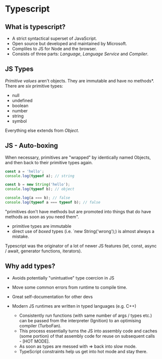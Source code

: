 # Typescript

## What is typescript?

- A strict syntactical superset of JavaScript.
- Open source but developed and maintained by Microsoft.
- Compliles to JS for Node and the browser.
- Consists of three parts: _Language_, _Language Service_ and _Compiler_.

## JS Types

_Primitive values_ aren't objects. They are immutable and have no methods\*.
There are _six_ primitive types:

- null
- undefined
- boolean
- number
- string
- symbol

Everything else extends from _Object_.

## JS - Auto-boxing

When necessary, primitives are "wrapped" by identically named Objects, and then back to their primitive types again.

```js
const a = 'hello';
console.log(typeof a); // string

const b = new String('hello');
console.log(typeof b); // object

console.log(a === b); // false
console.log(typeof a === typeof b); // false
```

"primitives don't have methods but are promoted into things that do have methods as soon as you need them".

- primitive types are immutable
- direct use of _boxed_ types (i.e. `new String('wrong');) is almost always a mistake.

Typescript was the originator of a lot of newer JS features (let, const, async / await, generator functions, iterators).

## Why add types?

- Avoids potentially "unintuative" type coercion in JS
- Move some common errors from runtime to compile time.
- Great self-documentation for other devs
- Modern JS runtimes are written in typed languages (e.g. C++)

  - Consistently run functions (with same number of args / types etc.) can be passed from the interpreter (Ignition) to an optimising compiler (TurboFan).
  - This process essentially turns the JS into assembly code and caches (some portion) of that assembly code for reuse on subsequent calls - [HOT MODE].
  - As soon as types are messed with => back into slow mode.
  - TypeScript constraints help us get into hot mode and stay there.

